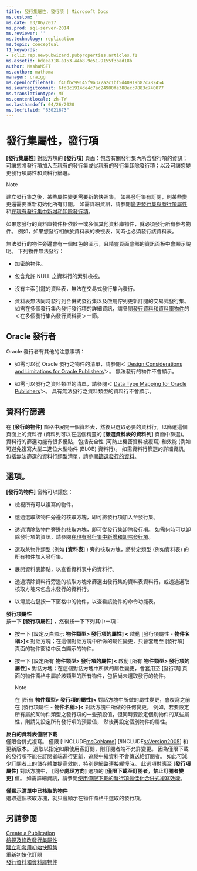 ```yaml
---
title: 發行集屬性，發行項 | Microsoft Docs
ms.custom: ''
ms.date: 03/06/2017
ms.prod: sql-server-2014
ms.reviewer: ''
ms.technology: replication
ms.topic: conceptual
f1_keywords:
- sql12.rep.newpubwizard.pubproperties.articles.f1
ms.assetid: bdeea318-a153-44b8-9e51-9155f3bad18b
author: MashaMSFT
ms.author: mathoma
manager: craigg
ms.openlocfilehash: f46fbc99145f9a372a2c1bf5d40919b87c782454
ms.sourcegitcommit: 6fd8c1914de4c7ac24900fe388ecc7883c740077
ms.translationtype: MT
ms.contentlocale: zh-TW
ms.lasthandoff: 04/26/2020
ms.locfileid: "63021673"
---
```

# <a name="publication-properties-articles"></a>發行集屬性，發行項
  **[發行集屬性]** 對話方塊的 **[發行項]** 頁面：包含有關發行集內所含發行項的資訊；可讓您將發行項加入至現有的發行集或從現有的發行集卸除發行項；以及可讓您變更發行項屬性和資料行篩選。  
  
> [!NOTE]  
>  建立發行集之後，某些屬性變更需要新的快照集。 如果發行集有訂閱，則某些變更還需要重新初始化所有訂閱。 如需詳細資訊，請參閱[變更發行集與發行項屬性](publish/change-publication-and-article-properties.md)和[在現有發行集中新增和卸除發行項](publish/add-articles-to-and-drop-articles-from-existing-publications.md)。  
  
 如果您發行的資料庫物件相依於一或多個其他資料庫物件，就必須發行所有參考物件。 例如，如果您發行相依於資料表的檢視表，同時也必須發行該資料表。  
  
 無法發行的物件旁邊會有一個紅色的圖示，且精靈頁面底部的資訊面板中會顯示說明。 下列物件無法發行：  
  
-   加密的物件。  
  
-   包含允許 NULL 之資料行的索引檢視。  
  
-   沒有主索引鍵的資料表，無法在交易式發行集內發行。  
  
-   資料表無法同時發行到合併式發行集以及啟用佇列更新訂閱的交易式發行集。 如需在多個發行集內發行發行項的詳細資訊，請參閱[發行資料和資料庫物件](publish/publish-data-and-database-objects.md)的＜在多個發行集內發行資料表＞一節。  
  
## <a name="oracle-publishers"></a>Oracle 發行者  
 Oracle 發行者有其他的注意事項：  
  
-   如需可以從 Oracle 發行之物件的清單，請參閱＜ [Design Considerations and Limitations for Oracle Publishers](non-sql/design-considerations-and-limitations-for-oracle-publishers.md)＞。 無法發行的物件不會顯示。  
  
-   如需可以發行之資料類型的清單，請參閱＜ [Data Type Mapping for Oracle Publishers](non-sql/data-type-mapping-for-oracle-publishers.md)＞。 具有無法發行之資料類型的資料行不會顯示。  
  
## <a name="column-filters"></a>資料行篩選  
 在 **[發行的物件]** 窗格中展開一個資料表，然後只選取必要的資料行，以篩選這個頁面上的資料行 (資料列可以在這個精靈的 **[篩選資料表的資料列]** 頁面中篩選)。 資料行的篩選功能有很多優點，包括安全性 (可防止機密資料被複寫) 和效能 (例如可避免複寫大型二進位大型物件 (BLOB) 資料行)。 如需資料行篩選的詳細資訊，包括無法篩選的資料行類型清單，請參閱[篩選發行的資料](publish/filter-published-data.md)。  
  
## <a name="options"></a>選項。  
 **[發行的物件]** 窗格可以讓您：  
  
-   檢視所有可以複寫的物件。  
  
-   透過選取該物件旁邊的核取方塊，即可將發行項加入至發行集。  
  
-   透過清除該物件旁邊的核取方塊，即可從發行集卸除發行項。 如需何時可以卸除發行項的資訊，請參閱[在現有發行集中新增和卸除發行項](publish/add-articles-to-and-drop-articles-from-existing-publications.md)。  
  
-   選取某物件類型 (例如 **[資料表]** ) 旁的核取方塊，將特定類型 (例如資料表) 的所有物件加入發行集。  
  
-   展開資料表節點，以查看資料表中的資料行。  
  
-   透過清除資料行旁邊的核取方塊來篩選出發行集的資料表資料行，或透過選取核取方塊來包含未發行的資料行。  
  
-   以滑鼠右鍵按一下窗格中的物件，以查看該物件的命令功能表。  
  
 **發行項屬性**  
 按一下 **[發行項屬性]** ，然後按一下下列其中一項：  
  
-   按一下 [設定反白顯示 **物件類型> 發行項的屬性] \<** 啟動 [發行項屬性 - **物件名稱>]\<** 對話方塊；在這個對話方塊中所做的屬性變更，只會套用至 [發行項]  頁面的物件窗格中反白顯示的物件。  
  
-   按一下 [設定所有 **物件類型> 發行項的屬性]\<** 啟動 [所有 **物件類型> 發行項的屬性]\<** 對話方塊；在這個對話方塊中所做的屬性變更，會套用至 [發行項]  頁面的物件窗格中屬於該類型的所有物件，包括尚未選取發行的物件。  
  
    > [!NOTE]  
    >  在 [所有 **物件類型> 發行項的屬性]\<** 對話方塊中所做的屬性變更，會覆寫之前在 [發行項屬性 - **物件名稱>]\<** 對話方塊中所做的任何變更。 例如，若要設定所有屬於某物件類型之發行項的一些預設值，但同時要設定個別物件的某些屬性，則請先設定所有發行項的預設值， 然後再設定個別物件的屬性。  
  
 **反白的資料表僅限下載**  
 僅限合併式複寫。 僅限 [!INCLUDE[msCoName](../../includes/msconame-md.md)] [!INCLUDE[ssVersion2005](../../includes/ssversion2005-md.md)] 和更新版本。 選取以指定如果使用客訂閱，則訂閱者端不允許變更。 因為僅限下載的發行項不能在訂閱者端進行更新，追蹤中繼資料不會傳送給訂閱者。 如此可減少訂閱者上的儲存體並提高效能，特別是網路連接緩慢時。 此選項對應至 **[發行項屬性]** 對話方塊中， **[同步處理方向]** 選項的 **[僅限下載至訂閱者，禁止訂閱者變更]** 值。 如需詳細資訊，請參閱[使用僅限下載的發行項最佳化合併式複寫效能](merge/optimize-merge-replication-performance-with-download-only-articles.md)。  
  
 **僅顯示清單中已核取的物件**  
 選取這個核取方塊，就只會顯示在物件窗格中選取的發行項。  
  
## <a name="see-also"></a>另請參閱  
 [Create a Publication](publish/create-a-publication.md)   
 [檢視及修改發行集屬性](publish/view-and-modify-publication-properties.md)   
 [建立和套用初始快照集](create-and-apply-the-initial-snapshot.md)   
 [重新初始化訂閱](reinitialize-a-subscription.md)   
 [發行資料和資料庫物件](publish/publish-data-and-database-objects.md)  
  
  
